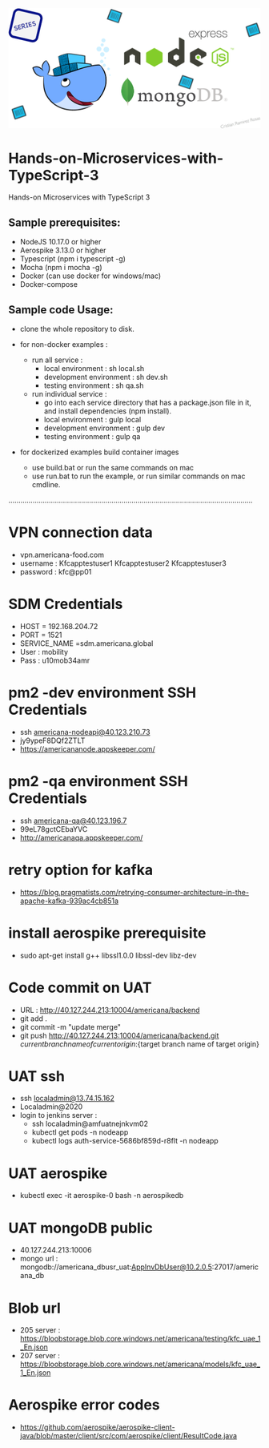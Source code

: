 ![](./cover.png)

# Hands-on-Microservices-with-TypeScript-3
Hands-on Microservices with TypeScript 3 

## Sample prerequisites:
* NodeJS 10.17.0 or higher 
* Aerospike 3.13.0 or higher
* Typescript (npm i typescript -g)
* Mocha (npm i mocha -g)
* Docker (can use docker for windows/mac)
* Docker-compose 

## Sample code Usage:
* clone the whole repository to disk.

* for non-docker examples : 
    * run all service : 
        * local environment : sh local.sh
        * development environment : sh dev.sh
        * testing environment : sh qa.sh
    * run individual service : 
        * go into each service directory that has a package.json file in it, and install dependencies (npm install).
        * local environment : gulp local
        * development environment : gulp dev
        * testing environment : gulp qa

* for dockerized examples build container images 
    * use build.bat or run the same commands on mac
    * use run.bat to run the example, or run similar commands on mac cmdline.

.........................................................................................................................
# VPN connection data
* vpn.americana-food.com
* username : 
    Kfcapptestuser1
    Kfcapptestuser2 
    Kfcapptestuser3
* password : kfc@pp01 

# SDM Credentials
* HOST = 192.168.204.72
* PORT = 1521
* SERVICE_NAME =sdm.americana.global
* User : mobility
* Pass : u10mob34amr

# pm2 -dev environment SSH Credentials
* ssh americana-nodeapi@40.123.210.73		
* jy9ypeF8DQf2ZTLT
* https://americananode.appskeeper.com/
 
# pm2 -qa environment SSH Credentials
* ssh americana-qa@40.123.196.7
* 99eL78gctCEbaYVC
* http://americanaqa.appskeeper.com/

# retry option for kafka
* https://blog.pragmatists.com/retrying-consumer-architecture-in-the-apache-kafka-939ac4cb851a

# install aerospike prerequisite 
* sudo apt-get install g++ libssl1.0.0 libssl-dev libz-dev

# Code commit on UAT
* URL : http://40.127.244.213:10004/americana/backend
* git add .
* git commit -m "update merge"
* git push http://40.127.244.213:10004/americana/backend.git ${current branch name of current origin}:${target branch name of target origin}

# UAT ssh
* ssh localadmin@13.74.15.162
* Localadmin@2020
* login to jenkins server :
    * ssh localadmin@amfuatnejnkvm02
    * kubectl get pods -n nodeapp
    * kubectl logs auth-service-5686bf859d-r8flt  -n nodeapp
# UAT aerospike
* kubectl exec -it aerospike-0 bash -n aerospikedb

# UAT mongoDB public
* 40.127.244.213:10006
* mongo url : mongodb://americana_dbusr_uat:AppInvDbUser@10.2.0.5:27017/americana_db

# Blob url
* 205 server : https://bloobstorage.blob.core.windows.net/americana/testing/kfc_uae_1_En.json
* 207 server : https://bloobstorage.blob.core.windows.net/americana/models/kfc_uae_1_En.json


# Aerospike error codes
* https://github.com/aerospike/aerospike-client-java/blob/master/client/src/com/aerospike/client/ResultCode.java